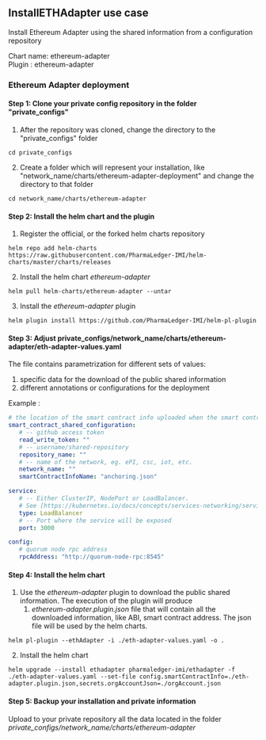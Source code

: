 

## InstallETHAdapter use case

Install Ethereum Adapter using the shared information from a configuration repository 

Chart name: ethereum-adapter <br/>
Plugin : ethereum-adapter

### Ethereum Adapter deployment

#### Step 1: Clone your private config repository in the folder "private_configs"


1. After the repository was cloned, change the directory to the "private_configs" folder
```shell
cd private_configs
```
2. Create a folder which will represent your installation, like "network_name/charts/ethereum-adapter-deployment" and change the directory to that folder
```shell
cd network_name/charts/ethereum-adapter
```

#### Step 2: Install the helm chart and the plugin

1. Register the official, or the forked helm charts repository
```shell
helm repo add helm-charts https://raw.githubusercontent.com/PharmaLedger-IMI/helm-charts/master/charts/releases
```
2. Install the helm chart _ethereum-adapter_
```shell
helm pull helm-charts/ethereum-adapter --untar
```
3. Install the _ethereum-adapter_ plugin
```shell
helm plugin install https://github.com/PharmaLedger-IMI/helm-pl-plugin
```

#### Step 3: Adjust private_configs/network_name/charts/ethereum-adapter/eth-adapter-values.yaml

The file contains parametrization for different sets of values:
1. specific data for the download of the public shared information
2. different annotations or configurations for the deployment

Example :
```yaml
# the location of the smart contract info uploaded when the smart contract was deployed
smart_contract_shared_configuration:
   # -- github access token
   read_write_token: ""
   # -- username/shared-repository
   repository_name: ""
   # -- name of the network, eg. ePI, csc, iot, etc.
   network_name: ""
   smartContractInfoName: "anchoring.json"

service:
   # -- Either ClusterIP, NodePort or LoadBalancer.
   # See [https://kubernetes.io/docs/concepts/services-networking/service/](https://kubernetes.io/docs/concepts/services-networking/service/)
   type: LoadBalancer
   # -- Port where the service will be exposed
   port: 3000

config:
   # quorum node rpc address
   rpcAddress: "http://quorum-node-rpc:8545"
```

#### Step 4: Install the helm chart

1. Use the _ethereum-adapter_ plugin to download the public shared information. 
   The execution of the plugin will produce
   1. _ethereum-adapter.plugin.json_ file that will contain all the downloaded information, like ABI, smart contract address. The json file will be used by the helm charts.
   
```shell
helm pl-plugin --ethAdapter -i ./eth-adapter-values.yaml -o .
```

2. Install the helm chart
```shell
helm upgrade --install ethadapter pharmaledger-imi/ethadapter -f ./eth-adapter-values.yaml --set-file config.smartContractInfo=./eth-adapter.plugin.json,secrets.orgAccountJson=./orgAccount.json
```

#### Step 5: Backup your installation and private information

Upload to your private repository all the data located in the folder _private_configs/network_name/charts/ethereum-adapter_


